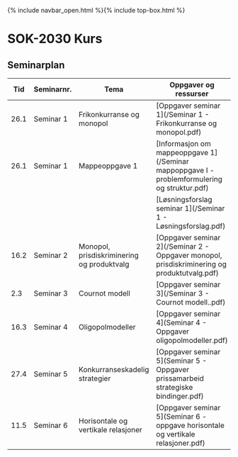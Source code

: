 {% include navbar_open.html %}{% include top-box.html %}
# SOK-2030 Kurs    

## Seminarplan   



|Tid | Seminarnr. | Tema                        |  Oppgaver og ressurser  |
|----|------------|-----------------------------|-------------------------|
| 26.1|  Seminar 1 | Frikonkurranse og monopol   | [Oppgaver seminar 1](/Seminar 1 - Frikonkurranse og monopol.pdf)     |
| 26.1| Seminar 1  | Mappeoppgave 1              | [Informasjon om mappeoppgave 1](/Seminar mappoppgave I - problemformulering og struktur.pdf)|
|      |           |                             |[Løsningsforslag seminar 1](/Seminar 1 - Løsningsforslag.pdf)|
| 16.2| Seminar 2 | Monopol, prisdiskriminering og produktvalg| [Oppgaver seminar 2](/Seminar 2 - Oppgaver monopol, prisdiskriminering og produktutvalg.pdf)|      
| 2.3| Seminar 3  | Cournot modell              | [Oppgaver seminar 3](/Seminar 3 - Cournot modell..pdf)             |
| 16.3| Seminar 4 | Oligopolmodeller            | [Oppgaver seminar 4](Seminar 4 - Oppgaver oligopolmodeller.pdf)    |
|27.4| Seminar 5   |Konkurranseskadelig strategier| [Oppgaver seminar 5](Seminar 5 - Oppgaver prissamarbeid strategiske bindinger.pdf)  |
|11.5| Seminar 6   |Horisontale og vertikale relasjoner| [Oppgaver seminar 5](Seminar 6 - oppgave horisontale og vertikale relasjoner.pdf) |
 
